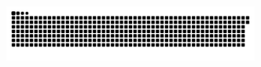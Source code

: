 <picture>
  <source media="(prefers-color-scheme: dark)" srcset="https://raw.githubusercontent.com/MarineHakobyan/MarineHakobyan/e87cd836f5a99f66ba98777ff70bd2ea4a579478/github-contribution-grid-snake-dark.svg" />
  <source media="(prefers-color-scheme: light)" srcset="https://raw.githubusercontent.com/MarineHakobyan/MarineHakobyan/e87cd836f5a99f66ba98777ff70bd2ea4a579478/github-contribution-grid-snake.svg" />
  <img alt="github-snake" src="https://raw.githubusercontent.com/MarineHakobyan/MarineHakobyan/e87cd836f5a99f66ba98777ff70bd2ea4a579478/github-contribution-grid-snake-dark.svg" />
</picture>
